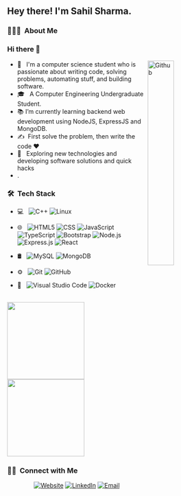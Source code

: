 <h2> Hey there! I'm Sahil Sharma.</h2>

<h3> 👨🏻‍💻 &nbsp;About Me </h3>

### Hi there 👋

<img width="35%" align="right" alt="Github" src="https://user-images.githubusercontent.com/48678280/88862734-4903af80-d201-11ea-968b-9c939d88a37c.gif" />

- 🤔 &nbsp; I'm a computer science student who is passionate about writing code, solving problems, automating stuff, and building software.
- 🎓 &nbsp; A Computer Engineering Undergraduate Student.
- 📚 I’m currently learning  backend web development using NodeJS, ExpressJS and MongoDB.
- ✍️ &nbsp;First solve the problem, then write the code ❤️
- 🌱 &nbsp; Exploring new technologies and developing software solutions and quick hacks
- .

<h3> 🛠 &nbsp;Tech Stack</h3>

- 💻 &nbsp;
  ![C++](https://img.shields.io/badge/-C++-333333?style=flat&logo=C%2B%2B&logoColor=00599C)
  ![Linux](https://img.shields.io/badge/-Linux-333333?style=flat&logo=Linux)
  
- 🌐 &nbsp;
  ![HTML5](https://img.shields.io/badge/-HTML5-333333?style=flat&logo=HTML5)
  ![CSS](https://img.shields.io/badge/-CSS-333333?style=flat&logo=CSS3&logoColor=1572B6)
  ![JavaScript](https://img.shields.io/badge/-JavaScript-333333?style=flat&logo=javascript)
  ![TypeScript](https://img.shields.io/badge/-TypeScript-333333?style=flat&logo=Typescript)
  ![Bootstrap](https://img.shields.io/badge/-Bootstrap-333333?style=flat&logo=bootstrap&logoColor=563D7C)
  ![Node.js](https://img.shields.io/badge/-Node.js-333333?style=flat&logo=node.js)
  ![Express.js](https://img.shields.io/badge/-Express.js-333333?style=flat&logo=Express.js)
  ![React](https://img.shields.io/badge/-React-333333?style=flat&logo=react)
- 🛢 &nbsp;
  ![MySQL](https://img.shields.io/badge/-MySQL-333333?style=flat&logo=mysql)
  ![MongoDB](https://img.shields.io/badge/-MongoDB-333333?style=flat&logo=mongodb)
- ⚙️ &nbsp;
  ![Git](https://img.shields.io/badge/-Git-333333?style=flat&logo=git)
  ![GitHub](https://img.shields.io/badge/-GitHub-333333?style=flat&logo=github)
- 🔧 &nbsp;
  ![Visual Studio Code](https://img.shields.io/badge/-Visual%20Studio%20Code-333333?style=flat&logo=visual-studio-code&logoColor=007ACC)
  ![Docker](https://img.shields.io/badge/-Docker-333333?style=flat&logo=Docker)




<br/>

<a href="https://github.com/sahilcool321">
  <img height="180em" src="https://github-readme-stats.vercel.app/api?username=sahilcool321&theme=buefy&show_icons=true" />
  <img height="180em" src="https://github-readme-stats.vercel.app/api/top-langs/?username=sahilcool321&theme=buefy&layout=compact" />
</a>

<br/>

<h3> 🤝🏻 &nbsp;Connect with Me </h3>

<p align="center">
<a href="https://sahilcool321.github.io/SimpleFolio/"><img alt="Website" src="https://img.shields.io/badge/Website-www.sahilsharma.com-blue?style=flat-square&logo=google-chrome"></a>
<a href="https://www.linkedin.com/in/sah1lsharma/"><img alt="LinkedIn" src="https://img.shields.io/badge/LinkedIn-Sahil%20Sharma-blue?style=flat-square&logo=linkedin"></a>
<a href="mailto:sahilkumar4544@gmail.com"><img alt="Email" src="https://img.shields.io/badge/Email-sahilkumar4544@gmail.com-blue?style=flat-square&logo=gmail"></a>
</p>

